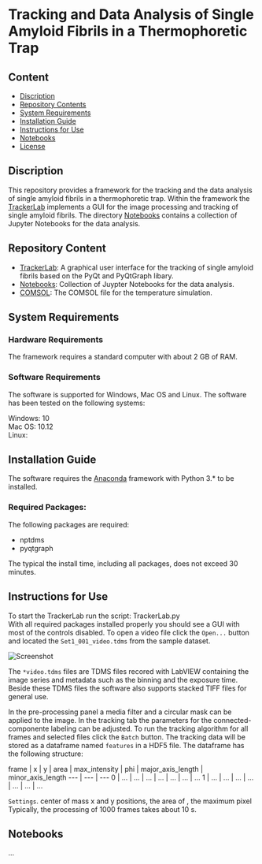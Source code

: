 # Tracking and Data Analysis of Single Amyloid Fibrils in a Thermophoretic Trap

## Content

- [Discription](#discription)
- [Repository Contents](#repository-contents)
- [System Requirements](#system-requirements)
- [Installation Guide](#installation-guide)
- [Instructions for Use](#instructions-for-use)
- [Notebooks](#Notebooks)
- [License](./LICENSE)


## Discription

This repository provides a framework for the tracking and the data analysis of single amyloid fibrils in a thermophoretic trap. 
Within the framework the [TrackerLab](./TrackerLab) implements a GUI for the image processing and tracking of single amyloid fibrils. 
The directory [Notebooks](./Notebooks) contains a collection of Jupyter Notebooks for the data analysis.  

## Repository Content

- [TrackerLab](./TrackerLab): A graphical user interface for the tracking of single amyloid fibrils based on the PyQt and PyQtGraph libary.
- [Notebooks](./Notebooks): Collection of Juypter Notebooks for the data analysis.
- [COMSOL](./COMSOL): The COMSOL file for the temperature simulation.


## System Requirements

### Hardware Requirements

The framework requires a standard computer with about 2 GB of RAM.

### Software Requirements

The software is supported for Windows, Mac OS and Linux. The software has been tested on the following systems:

Windows: 10  
Mac OS: 10.12  
Linux:   

## Installation Guide

The software requires the [Anaconda](https://www.anaconda.com/download/) framework with Python 3.* to be installed. 

### Required Packages:

The following packages are required:

- nptdms
- pyqtgraph

The typical the install time, including all packages, does not exceed 30 minutes.

## Instructions for Use

To start the TrackerLab run the script: TrackerLab.py  
With all required packages installed properly you should see a GUI with most of the controls disabled.
To open a video file click the `Open...` button and located the `Set1_001_video.tdms` from the sample dataset.

![Screenshot](https://github.com/MolecularNanophotonics/TTT/blob/master/Images/Screenshot.PNG)

The `*video.tdms` files are TDMS files recored with LabVIEW containing the image series and metadata such as the binning and the exposure time.
Beside these TDMS files the software also supports stacked TIFF files for general use.  
  
In the pre-processing panel a media filter and a circular mask can be applied to the image.
In the tracking tab the parameters for the connected-componente labeling can be adjusted.
To run the tracking algorithm for all frames and selected files click the `Batch` button. The tracking data will be stored as a dataframe named `features` in a HDF5 file. The dataframe has the following structure:  

frame | x | y | area | max_intensity | phi | major_axis_length | minor_axis_length 
--- | --- | ---
0 | ... | ... | ... | ... | ... | ... | ... 
1 | ... | ... | ... | ... | ... | ... | ... 

 `Settings`.
center of mass x and y positions, the area of , the maximum pixel 
Typically, the processing of 1000 frames takes about 10 s.


## Notebooks

...
